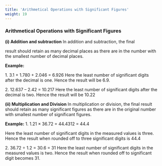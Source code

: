 ```yaml
---
title: 'Arithmetical Operations with Significant Figures'
weight: 19
---
```


### Arithmetical Operations with Significant Figures


**(i) Addition and subtraction** In addition and subtraction, the final

result should retain as many decimal places as there are in the number with the smallest number of decimal places.

**Example:**

1\. 3.1 + 1.780 + 2.046 = 6.926 Here the least number of significant digits after the decimal is one. Hence the result will be 6.9.

2\. 12.637 – 2.42 = 10.217 Here the least number of significant digits after the decimal is two. Hence the result will be 10.22

**(ii) Multiplication and Division** In multiplication or division, the final result should retain as many significant figures as there are in the original number with smallest number of significant figures.

**Example:** 1\. 1.21 × 36.72 = 44.4312 = 44.4

Here the least number of significant digits in the measured values is three. Hence the result when rounded off to three significant digits is 44.4

2\. 36.72 ÷ 1.2 = 30.6 = 31 Here the least number of significant digits in the measured values is two. Hence the result when rounded off to significant digit becomes 31.  
